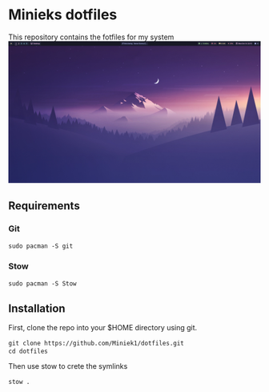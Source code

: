 # Minieks dotfiles

This repository contains the fotfiles for my system
![Picture of desktop](https://github.com/Miniek1/dotfiles/blob/main/desktop.png?raw=true)


## Requirements
### Git
```
sudo pacman -S git
```

### Stow
```
sudo pacman -S Stow
```

## Installation
First, clone the repo into your $HOME directory using git.
```
git clone https://github.com/Miniek1/dotfiles.git
cd dotfiles
```

Then use stow to crete the symlinks
```
stow .
```
